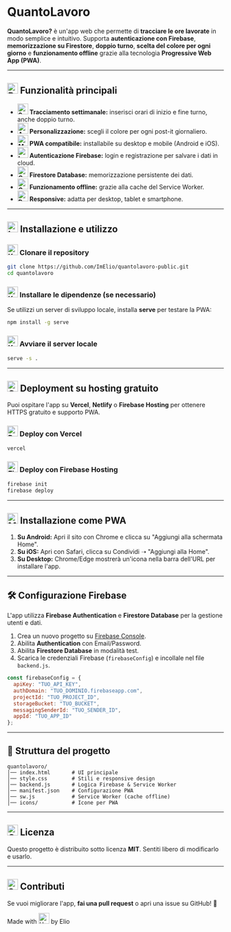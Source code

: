 # QuantoLavoro

**QuantoLavoro?** è un'app web che permette di **tracciare le ore lavorate** in modo semplice e intuitivo. Supporta **autenticazione con Firebase**, **memorizzazione su Firestore**, **doppio turno**, **scelta del colore per ogni giorno** e **funzionamento offline** grazie alla tecnologia **Progressive Web App (PWA)**.

---

## <img src="https://raw.githubusercontent.com/Tarikul-Islam-Anik/Animated-Fluent-Emojis/master/Emojis/Travel%20and%20places/Rocket.png" alt="Rocket" width="25" height="25" /> Funzionalità principali

- **<img src="https://raw.githubusercontent.com/Tarikul-Islam-Anik/Animated-Fluent-Emojis/master/Emojis/Objects/Spiral%20Calendar.png" alt="Spiral Calendar" width="25" height="25" /> Tracciamento settimanale:** inserisci orari di inizio e fine turno, anche doppio turno.
- **<img src="https://raw.githubusercontent.com/Tarikul-Islam-Anik/Animated-Fluent-Emojis/master/Emojis/Activities/Artist%20Palette.png" alt="Artist Palette" width="25" height="25" /> Personalizzazione:** scegli il colore per ogni post-it giornaliero.
- **<img src="https://raw.githubusercontent.com/Tarikul-Islam-Anik/Animated-Fluent-Emojis/master/Emojis/Objects/Mobile%20Phone.png" alt="Mobile Phone" width="25" height="25" /> PWA compatibile:** installabile su desktop e mobile (Android e iOS).
- **<img src="https://raw.githubusercontent.com/Tarikul-Islam-Anik/Animated-Fluent-Emojis/master/Emojis/Objects/Locked%20with%20Key.png" alt="Locked with Key" width="25" height="25" /> Autenticazione Firebase:** login e registrazione per salvare i dati in cloud.
- **<img src="https://raw.githubusercontent.com/Tarikul-Islam-Anik/Animated-Fluent-Emojis/master/Emojis/Objects/Card%20File%20Box.png" alt="Card File Box" width="25" height="25" /> Firestore Database:** memorizzazione persistente dei dati.
- **<img src="https://raw.githubusercontent.com/Tarikul-Islam-Anik/Animated-Fluent-Emojis/master/Emojis/Symbols/Counterclockwise%20Arrows%20Button.png" alt="Counterclockwise Arrows Button" width="25" height="25" /> Funzionamento offline:** grazie alla cache del Service Worker.
- **<img src="https://raw.githubusercontent.com/Tarikul-Islam-Anik/Animated-Fluent-Emojis/master/Emojis/Objects/Desktop%20Computer.png" alt="Desktop Computer" width="25" height="25" /> Responsive:** adatta per desktop, tablet e smartphone.

---

## <img src="https://raw.githubusercontent.com/Tarikul-Islam-Anik/Animated-Fluent-Emojis/master/Emojis/Objects/Inbox%20Tray.png" alt="Inbox Tray" width="25" height="25" /> Installazione e utilizzo

### <img src="https://raw.githubusercontent.com/Tarikul-Islam-Anik/Animated-Fluent-Emojis/master/Emojis/Symbols/Keycap%20Digit%20One.png" alt="Keycap Digit One" width="25" height="25" /> Clonare il repository

```bash
git clone https://github.com/ImElio/quantolavoro-public.git
cd quantolavoro
```

### <img src="https://raw.githubusercontent.com/Tarikul-Islam-Anik/Animated-Fluent-Emojis/master/Emojis/Symbols/Keycap%20Digit%20Two.png" alt="Keycap Digit Two" width="25" height="25" /> Installare le dipendenze (se necessario)

Se utilizzi un server di sviluppo locale, installa **serve** per testare la PWA:

```bash
npm install -g serve
```

### <img src="https://raw.githubusercontent.com/Tarikul-Islam-Anik/Animated-Fluent-Emojis/master/Emojis/Symbols/Keycap%20Digit%20Three.png" alt="Keycap Digit Three" width="25" height="25" /> Avviare il server locale

```bash
serve -s .
```
---

## <img src="https://raw.githubusercontent.com/Tarikul-Islam-Anik/Animated-Fluent-Emojis/master/Emojis/Travel%20and%20places/Globe%20Showing%20Europe-Africa.png" alt="Globe Showing Europe-Africa" width="25" height="25" /> Deployment su hosting gratuito

Puoi ospitare l'app su **Vercel**, **Netlify** o **Firebase Hosting** per ottenere HTTPS gratuito e supporto PWA.

###  <img src="https://raw.githubusercontent.com/Tarikul-Islam-Anik/Animated-Fluent-Emojis/master/Emojis/Travel%20and%20places/Rocket.png" alt="Rocket" width="25" height="25" /> Deploy con Vercel

```bash
vercel
```

### <img src="https://raw.githubusercontent.com/Tarikul-Islam-Anik/Animated-Fluent-Emojis/master/Emojis/Travel%20and%20places/Fire.png" alt="Fire" width="25" height="25" /> Deploy con Firebase Hosting

```bash
firebase init
firebase deploy
```

---

## <img src="https://raw.githubusercontent.com/Tarikul-Islam-Anik/Animated-Fluent-Emojis/master/Emojis/Objects/Mobile%20Phone%20with%20Arrow.png" alt="Mobile Phone with Arrow" width="25" height="25" /> Installazione come PWA

1. **Su Android:** Apri il sito con Chrome e clicca su "Aggiungi alla schermata Home".
2. **Su iOS:** Apri con Safari, clicca su Condividi ➝ "Aggiungi alla Home".
3. **Su Desktop:** Chrome/Edge mostrerà un'icona nella barra dell'URL per installare l'app.

---

## 🛠️ Configurazione Firebase

L'app utilizza **Firebase Authentication** e **Firestore Database** per la gestione utenti e dati.

1. Crea un nuovo progetto su [Firebase Console](https://console.firebase.google.com/).
2. Abilita **Authentication** con Email/Password.
3. Abilita **Firestore Database** in modalità test.
4. Scarica le credenziali Firebase (`firebaseConfig`) e incollale nel file `backend.js`.

```javascript
const firebaseConfig = {
  apiKey: "TUO_API_KEY",
  authDomain: "TUO_DOMINIO.firebaseapp.com",
  projectId: "TUO_PROJECT_ID",
  storageBucket: "TUO_BUCKET",
  messagingSenderId: "TUO_SENDER_ID",
  appId: "TUO_APP_ID"
};
```

---

## 📜 Struttura del progetto

```
quantolavoro/
│── index.html       # UI principale
│── style.css        # Stili e responsive design
│── backend.js       # Logica Firebase & Service Worker
│── manifest.json    # Configurazione PWA
│── sw.js            # Service Worker (cache offline)
│── icons/           # Icone per PWA
```

---

## <img src="https://raw.githubusercontent.com/Tarikul-Islam-Anik/Animated-Fluent-Emojis/master/Emojis/Objects/Open%20Book.png" alt="Open Book" width="25" height="25" /> Licenza

Questo progetto è distribuito sotto licenza **MIT**. Sentiti libero di modificarlo e usarlo.

---

## <img src="https://raw.githubusercontent.com/Tarikul-Islam-Anik/Animated-Fluent-Emojis/master/Emojis/Travel%20and%20places/Star.png" alt="Star" width="25" height="25" /> Contributi

Se vuoi migliorare l'app, **fai una pull request** o apri una issue su GitHub! 🎉

Made with <img src="https://raw.githubusercontent.com/Tarikul-Islam-Anik/Animated-Fluent-Emojis/master/Emojis/Hand%20gestures/Heart%20Hands.png" alt="Heart Hands" width="25" height="25" /> by Elio
